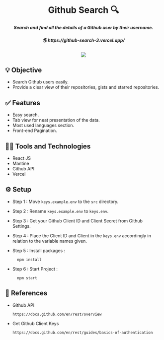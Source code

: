 <h1 align='center'>Github Search 🔍</h1>

<h5 align='center'>Search and find all the details of a Github user by their username.</h5>
<h5 align='center'>🌎 https://github-search-3.vercel.app/</h5>

<div align="center">
<img src="https://therealsujitk-vercel-badge.vercel.app/?app=github-search-3" />
</div>

## 💡 Objective
- Search Github users easily.
- Provide a clear view of their repositories, gists and starred repositories.



## ✅ Features
- Easy search.
- Tab view for neat presentation of the data.
- Most used languages section. 
- Front-end Pagination.



##  👨‍💻 Tools and Technologies
- React JS
- Mantine
- Github API
- Vercel



## ⚙️ Setup

- Step 1 : Move `keys.example.env` to the `src` directory.
- Step 2 : Rename `keys.example.env` to `keys.env`.
- Step 3 : Get your Github Client ID and Client Secret from Github Settings.
- Step 4 : Place the Client ID and Client in the `keys.env` accordingly in relation to the variable names given.

- Step 5 :
  Install packages :

        npm install


- Step 6 :
  Start Project :
  
        npm start

## 📄 References

- Github API

      https://docs.github.com/en/rest/overview

- Get Github Client Keys

      https://docs.github.com/en/rest/guides/basics-of-authentication
